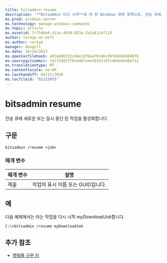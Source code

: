 ```yaml
---
title: bitsadmin resume
description: '**Bitsadmin 다시 시작**에 대 한 Windows 명령 항목으로, 전송 큐에서 새 작업 또는 일시 중단 된 작업을 활성화 합니다.'
ms.prod: windows-server
ms.technology: manage-windows-commands
ms.topic: article
ms.assetid: 7c7540a9-a11a-4910-923a-2a2a61cbf11d
author: coreyp-at-msft
ms.author: coreyp
manager: dongill
ms.date: 10/16/2017
ms.openlocfilehash: e81bd80232cd4ec8fbba70c86cd97bb9695680f8
ms.sourcegitcommit: 141f2d83f70cb467eee59191197cdb9446d8ef31
ms.translationtype: MT
ms.contentlocale: ko-KR
ms.lasthandoff: 04/11/2020
ms.locfileid: "81123075"
---
```

# <a name="bitsadmin-resume"></a>bitsadmin resume

전송 큐에 새로운 또는 일시 중단 된 작업을 활성화합니다.

## <a name="syntax"></a>구문

```
bitsadmin /resume <job>
```

### <a name="parameters"></a>매개 변수

| 매개 변수 | 설명 |
| -------------- | -------------- |
| 제출 | 작업의 표시 이름 또는 GUID입니다. |

## <a name="examples"></a>예

다음 예제에서는 라는 작업을 다시 시작 *myDownloadJob*합니다.

```
C:\>bitsadmin /resume myDownloadJob
```

## <a name="additional-references"></a>추가 참조

- [명령줄 구문 키](command-line-syntax-key.md)